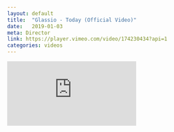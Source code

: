 ```yaml
---
layout: default
title:  "Glassio - Today (Official Video)"
date:   2019-01-03
meta: Director
link: https://player.vimeo.com/video/174230434?api=1
categories: videos
---
```


<iframe src="https://player.vimeo.com/video/337427953?api=1&background=1&mute=0&loop=1" frameborder="0" allow="autoplay; fullscreen" allowfullscreen></iframe>

